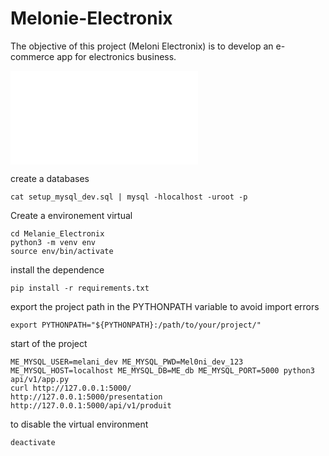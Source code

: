 # Melonie-Electronix
The objective of this project (Meloni Electronix) is to develop an e-commerce app for electronics business.

![CONTRIBUTING.md](/CONTRIBUTING.md)



create a databases

```
cat setup_mysql_dev.sql | mysql -hlocalhost -uroot -p
```

Create a environement virtual
```
cd Melanie_Electronix
python3 -m venv env
source env/bin/activate
```
install the dependence
```
pip install -r requirements.txt
```

export the project path in the PYTHONPATH variable to avoid import errors
```
export PYTHONPATH="${PYTHONPATH}:/path/to/your/project/"
```
start of the project
```
ME_MYSQL_USER=melani_dev ME_MYSQL_PWD=Mel0ni_dev_123 ME_MYSQL_HOST=localhost ME_MYSQL_DB=ME_db ME_MYSQL_PORT=5000 python3 api/v1/app.py
curl http://127.0.0.1:5000/
http://127.0.0.1:5000/presentation
http://127.0.0.1:5000/api/v1/produit
```

to disable the virtual environment 
```
deactivate
```